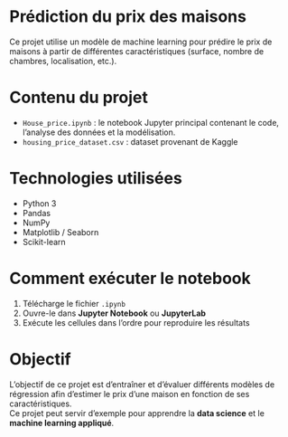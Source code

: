 # Prédiction du prix des maisons

Ce projet utilise un modèle de machine learning pour prédire le prix de maisons à partir de différentes caractéristiques (surface, nombre de chambres, localisation, etc.).

# Contenu du projet

- `House_price.ipynb` : le notebook Jupyter principal contenant le code, l’analyse des données et la modélisation.
- `housing_price_dataset.csv` : dataset provenant de Kaggle

# Technologies utilisées

- Python 3  
- Pandas  
- NumPy  
- Matplotlib / Seaborn  
- Scikit-learn

# Comment exécuter le notebook

1. Télécharge le fichier `.ipynb`
2. Ouvre-le dans **Jupyter Notebook** ou **JupyterLab**
3. Exécute les cellules dans l’ordre pour reproduire les résultats

# Objectif

L’objectif de ce projet est d’entraîner et d’évaluer différents modèles de régression afin d’estimer le prix d’une maison en fonction de ses caractéristiques.  
Ce projet peut servir d’exemple pour apprendre la **data science** et le **machine learning appliqué**.

